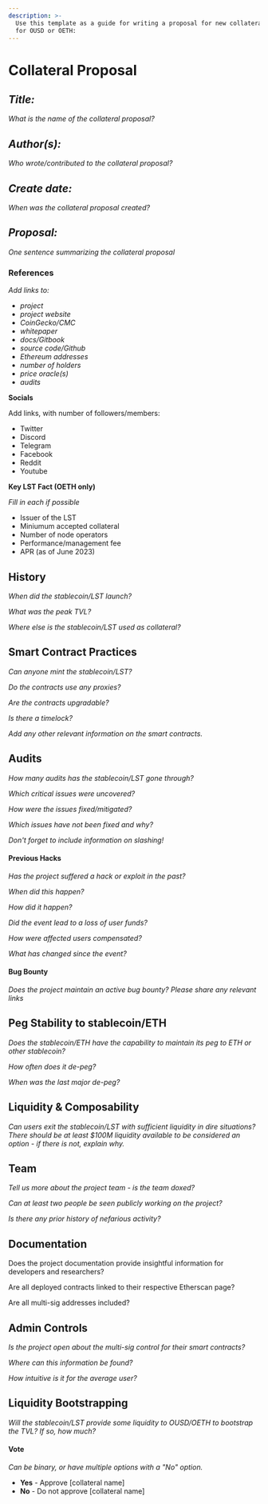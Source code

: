 ```yaml
---
description: >-
  Use this template as a guide for writing a proposal for new collateral assets
  for OUSD or OETH:
---
```


# Collateral Proposal

## _**Title:**_

_What is the name of the collateral proposal?_

## _**Author(s):**_

_Who wrote/contributed to the collateral proposal?_

## _**Create date:**_

_When was the collateral proposal created?_

## _**Proposal:**_

_One sentence summarizing the collateral proposal_

### **References**

_Add links to:_

* _project_
* _project website_
* _CoinGecko/CMC_
* _whitepaper_
* _docs/Gitbook_
* _source code/Github_
* _Ethereum addresses_
* _number of holders_
* _price oracle(s)_
* _audits_

**Socials**

Add links, with number of followers/members:

* Twitter
* Discord
* Telegram
* Facebook
* Reddit
* Youtube

**Key LST Fact (OETH only)**

_Fill in each if possible_

* Issuer of the LST
* Miniumum accepted collateral&#x20;
* Number of node operators&#x20;
* Performance/management fee
* APR (as of June 2023)

## History

_When did the stablecoin/LST launch?_&#x20;

_What was the peak TVL?_

_Where else is the stablecoin/LST used as collateral?_&#x20;

## Smart Contract Practices&#x20;

_Can anyone mint the stablecoin/LST?_&#x20;

_Do the contracts use any proxies?_&#x20;

_Are the contracts upgradable?_&#x20;

_Is there a timelock?_&#x20;

_Add any other relevant information on the smart contracts._

## Audits&#x20;

_How many audits has the stablecoin/LST gone through?_&#x20;

_Which critical issues were uncovered?_&#x20;

_How were the issues fixed/mitigated?_&#x20;

_Which issues have not been fixed and why?_&#x20;

_Don't forget to include information on slashing!_&#x20;

#### Previous Hacks

_Has the project suffered a hack or exploit in the past?_&#x20;

_When did this happen?_&#x20;

_How did it happen?_&#x20;

_Did the event lead to a loss of user funds?_&#x20;

_How were affected users compensated?_&#x20;

_What has changed since the event?_

#### Bug Bounty

_Does the project maintain an active bug bounty? Please share any relevant links_

## Peg Stability to stablecoin/ETH

_Does the stablecoin/ETH have the capability to maintain its peg to ETH or other stablecoin?_&#x20;

_How often does it de-peg?_&#x20;

_When was the last major de-peg?_

## Liquidity & Composability&#x20;

_Can users exit the stablecoin/LST with sufficient liquidity in dire situations? There should be at least $100M liquidity available to be considered an option - if there is not, explain why._

## Team&#x20;

_Tell us more about the project team - is the team doxed?_&#x20;

_Can at least two people be seen publicly working on the project?_&#x20;

_Is there any prior history of nefarious activity?_&#x20;

## Documentation&#x20;

Does the project documentation provide insightful information for developers and researchers?&#x20;

Are all deployed contracts linked to their respective Etherscan page?&#x20;

Are all multi-sig addresses included?&#x20;

## Admin Controls

_Is the project open about the multi-sig control for their smart contracts?_&#x20;

_Where can this information be found?_&#x20;

_How intuitive is it for the average user?_

## Liquidity Bootstrapping

_Will the stablecoin/LST provide some liquidity to OUSD/OETH to bootstrap the TVL? If so, how much?_

#### Vote

_Can be binary, or have multiple options with a "No" option._

* **Yes** - Approve \[collateral name]
* **No** - Do not approve \[collateral name]

